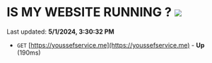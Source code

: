 # IS MY WEBSITE RUNNING ? [![](https://img.shields.io/static/v1?label=Sponsor&message=%E2%9D%A4&logo=GitHub&color=%23fe8e86)](https://github.com/sponsors/<username>)

Last updated: **5/1/2024, 3:30:32 PM**

- `GET` [https://youssefservice.me](https://youssefservice.me) - **Up** (190ms)
